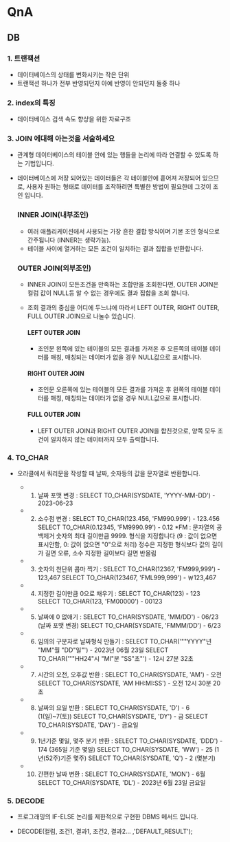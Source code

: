 # QnA

## DB

### 1. 트랜잭션

- 데이터베이스의 상태를 변화시키는 작은 단위
- 트랜잭션 하나가 전부 반영되던지 아예 반영이 안되던지 둘중 하나

### 2. index의 특징

- 데이터베이스 검색 속도 향샹을 위한 자료구조


### 3. JOIN 에대해 아는것을 서술하세요

- 관계형 데이터베이스의 테이블 안에 있는 행들을 논리에 따라 연결할 수 있도록 하는 기법입니다.

- 데이터베이스에 저장 되어있는 데이터들은 각 테이블안에 흩어져 저장되어 있으므로, 사용자 원하는 형태로 데이터를 조작하려면 특별한 방법이 필요한데 그것이 조인 입니다.

    ### INNER JOIN(내부조인)

    - 여러 애플리케이션에서 사용되는 가장 흔한 결합 방식이며 기본 조인 형식으로 간주됩니다 (INNER는 생략가능).
    - 테이블 사이에 열거하는 모든 조건이 일치하는 결과 집합을 반환합니다.

    ### OUTER JOIN(외부조인)

    - INNER JOIN이 모든조건을 만족하는 조합만을 조회한다면, OUTER JOIN은 컬럼 값이 NULL등 알 수 없는 경우에도 결과 집합을 조회 합니다.
    - 조회 결과의 중심을 어디에 두느냐에 따라서 LEFT OUTER, RIGHT OUTER, FULL OUTER JOIN으로 나눌수 있습니다.

        #### LEFT OUTER JOIN

        - 조인문 왼쪽에 있는 테이블의 모든 결과를 가져온 후 오른쪽의 테이블 데이터를 매칭, 매칭되는 데이터가 없을 경우 NULL값으로 표시합니다.

        #### RIGHT OUTER JOIN

        - 조인문 오른쪽에 있는 테이블의 모든 결과를 가져온 후 왼쪽의 테이블 데이터를 매칭, 매칭되는 데이터가 없을 경우 NULL값으로 표시합니다.

        #### FULL OUTER JOIN

        - LEFT OUTER JOIN과 RIGHT OUTER JOIN을 합친것으로, 양쪽 모두 조건이 일치하지 않는 데이터까지 모두 출력합니다.
 

### 4. TO_CHAR

- 오라클에서 쿼리문을 작성할 때 날짜, 숫자등의 값을 문자열로 반환합니다.

    - 1. 날짜 포맷 변경 : SELECT TO_CHAR(SYSDATE, 'YYYY-MM-DD') - 2023-06-23
    
    - 2. 소수점 변경 : SELECT TO_CHAR(123.456, 'FM990.999') - 123.456
                    SELECT TO_CHAR(0.12345, 'FM9990.99') - 0.12
        *FM : 문자열의 공백제거 숫자의 최대 길이만큼 9999. 형식을 지정합니다 (9 : 값이 없으면 표시안함, 0: 값이 없으면 "0"으로 처리)
            정수은 지정한 형식보다 값의 길이가 길면 오류, 소수 지정한 길이보다 길면 반올림
    
    - 3. 숫자의 천단위 콤마 찍기 : SELECT TO_CHAR(12367, 'FM999,999') - 123,467
                                SELECT TO_CHAR(123467, 'FML999,999') - ￦123,467

    - 4. 지정한 길이만큼 0으로 채우기 : SELECT TO_CHAR(123) - 123
                                    SELECT TO_CHAR(123, 'FM00000') - 00123

    - 5. 날짜에 0 없애기 : SELECT TO_CHAR(SYSDATE, 'MM/DD') - 06/23 (날짜 포맷 변경)
                        SELECT TO_CHAR(SYSDATE, 'FMMM/DD') - 6/23

    - 6. 임의의 구분자로 날짜형식 만들기 : SELECT TO_CHAR('""YYYY"년 "MM"월 "DD"일"') - 2023년 06월 23일
                                        SELECT TO_CHAR('""HH24"시 "MI"분 "SS"초"') - 12시 27분 32초

    - 7. 시간의 오전, 오후값 반환 : SELECT TO_CHAR(SYSDATE, 'AM') - 오전
                                SELECT TO_CHAR(SYSDATE, 'AM HH:MI:SS') - 오전 12시 30분 20초

    - 8. 날짜의 요일 반환 : SELECT TO_CHAR(SYSDATE, 'D') - 6 (1(일)~7(토))
                        SELECT TO_CHAR(SYSDATE, 'DY') - 금
                        SELECT TO_CHAR(SYSDATE, 'DAY') - 금요일

    - 9. 1년기준 몇일, 몇주 분기 반환 : SELECT TO_CHAR(SYSDATE, 'DDD') - 174 (365일 기준 몇일)
                                    SELECT TO_CHAR(SYSDATE, 'WW') - 25 (1년(52주)기준 몇주)
                                    SELECT TO_CHAR(SYSDATE, 'Q') - 2 (몇분기)

    - 10. 간편한 날짜 변환 : SELECT TO_CHAR(SYSDATE, 'MON') - 6월
                            SELECT TO_CHAR(SYSDATE, 'DL') - 2023년 6월 23일 금요일

### 5. DECODE

- 프로그래밍의 IF-ELSE 논리를 제한적으로 구현한 DBMS 메서드 입니다.

- DECODE(컬럼, 조건1, 결과1, 조건2, 결과2... ,'DEFAULT_RESULT');



  
